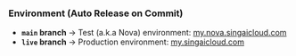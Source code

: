 ### Environment (Auto Release on Commit)

- **`main` branch** → Test (a.k.a Nova) environment: [my.nova.singaicloud.com](https://my.nova.singaicloud.com)  
- **`live` branch** → Production environment: [my.singaicloud.com](https://my.singaicloud.com)
